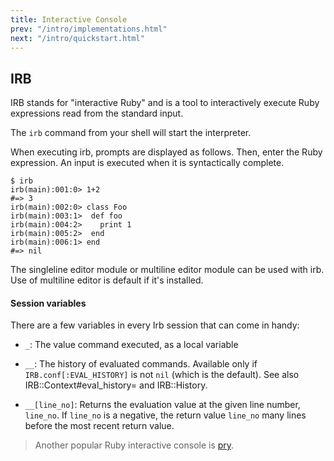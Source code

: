 ```yaml
---
title: Interactive Console
prev: "/intro/implementations.html"
next: "/intro/quickstart.html"
---
```


## IRB[](#irb)

IRB stands for "interactive Ruby" and is a tool to interactively execute Ruby expressions read from the standard input.

The `irb` command from your shell will start the interpreter.

When executing irb, prompts are displayed as follows. Then, enter the Ruby expression. An input is executed when it is syntactically complete.


```irb
$ irb
irb(main):001:0> 1+2
#=> 3
irb(main):002:0> class Foo
irb(main):003:1>  def foo
irb(main):004:2>    print 1
irb(main):005:2>  end
irb(main):006:1> end
#=> nil
```

The singleline editor module or multiline editor module can be used with irb. Use of multiline editor is default if it's installed.

#### Session variables[](#session-variables)

There are a few variables in every Irb session that can come in handy:

* `_`: The value command executed, as a local variable
* `__`: The history of evaluated commands. Available only if `IRB.conf[:EVAL_HISTORY]` is not `nil` (which is the default). See also IRB::Context#eval\_history= and IRB::History.

* `__[line_no]`: Returns the evaluation value at the given line number, `line_no`. If `line_no` is a negative, the return value `line_no` many lines before the most recent return value.



> Another popular Ruby interactive console is <a href='http://pryrepl.org/' class='remote' target='_blank'>pry</a>.




